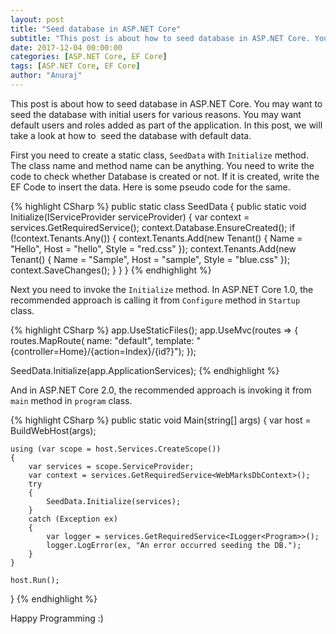 ```yaml
---
layout: post
title: "Seed database in ASP.NET Core"
subtitle: "This post is about how to seed database in ASP.NET Core. You may want to seed the database with initial users for various reasons. You may want default users and roles added as part of the application. In this post, we will take a look at how to  seed the database with default data."
date: 2017-12-04 00:00:00
categories: [ASP.NET Core, EF Core]
tags: [ASP.NET Core, EF Core]
author: "Anuraj"
---
```

This post is about how to seed database in ASP.NET Core. You may want to seed the database with initial users for various reasons. You may want default users and roles added as part of the application. In this post, we will take a look at how to  seed the database with default data.

First you need to create a static class, `SeedData` with `Initialize` method. The class name and method name can be anything. You need to write the code to check whether Database is created or not. If it is created, write the EF Code to insert the data. Here is some pseudo code for the same.

{% highlight CSharp %}
public static class SeedData
{
    public static void Initialize(IServiceProvider serviceProvider)
    {
        var context = services.GetRequiredService<WebMarksDbContext>();
        context.Database.EnsureCreated();
        if (!context.Tenants.Any())
        {
            context.Tenants.Add(new Tenant() { Name = "Hello", Host = "hello", Style = "red.css" });
            context.Tenants.Add(new Tenant() { Name = "Sample", Host = "sample", Style = "blue.css" });
            context.SaveChanges();
        }
    }
}
{% endhighlight %}

Next you need to invoke the `Initialize` method. In ASP.NET Core 1.0, the recommended approach is calling it from `Configure` method in `Startup` class. 

{% highlight CSharp %}
app.UseStaticFiles();
app.UseMvc(routes =>
{
    routes.MapRoute(
        name: "default",
        template: "{controller=Home}/{action=Index}/{id?}");
});

SeedData.Initialize(app.ApplicationServices);
{% endhighlight %}

And in ASP.NET Core 2.0, the recommended approach is invoking it from `main` method in `program` class.

{% highlight CSharp %}
public static void Main(string[] args)
{
    var host = BuildWebHost(args);

    using (var scope = host.Services.CreateScope())
    {
        var services = scope.ServiceProvider;
        var context = services.GetRequiredService<WebMarksDbContext>();
        try
        {
            SeedData.Initialize(services);
        }
        catch (Exception ex)
        {
            var logger = services.GetRequiredService<ILogger<Program>>();
            logger.LogError(ex, "An error occurred seeding the DB.");
        }
    }

    host.Run();
}
{% endhighlight %}

Happy Programming :)